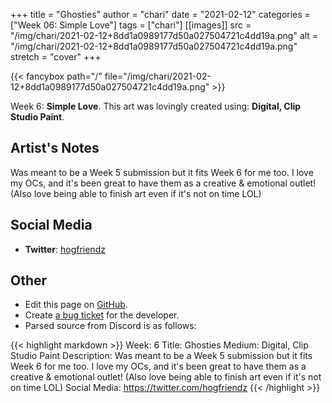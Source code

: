 +++
title =       "Ghosties"
author =      "chari"
date =        "2021-02-12"
categories =  ["Week 06: Simple Love"]
tags =        ["chari"]
[[images]]
                      src = "/img/chari/2021-02-12+8dd1a0989177d50a027504721c4dd19a.png"
                      alt = "/img/chari/2021-02-12+8dd1a0989177d50a027504721c4dd19a.png"
                      stretch = "cover"
+++


{{< fancybox path="/" file="/img/chari/2021-02-12+8dd1a0989177d50a027504721c4dd19a.png" >}}


Week 6: **Simple Love**. This art was lovingly created using: **Digital, Clip Studio Paint**.

## Artist's Notes

Was meant to be a Week 5 submission but it fits Week 6 for me too. I love my OCs, and it's been great to have them as a creative & emotional outlet! (Also love being able to finish art even if it's not on time LOL)

## Social Media

- **Twitter**: [hogfriendz]()


## Other

- Edit this page on [GitHub](https://github.com/teaminkling/web-refresh/edit/main/blog/content/blog/chari-week-6-3bfe.md).
- Create [a bug ticket](https://github.com/teaminkling/web-refresh/issues/new?assignees=&labels=bug&template=problem-report.md&title=) for the developer.
- Parsed source from Discord is as follows:

{{< highlight markdown >}}
Week: 6
Title: Ghosties
Medium: Digital, Clip Studio Paint
Description: Was meant to be a Week 5 submission but it fits Week 6 for me too. I love my OCs, and it's been great to have them as a creative & emotional outlet! (Also love being able to finish art even if it's not on time LOL)
Social Media: https://twitter.com/hogfriendz
{{< /highlight >}}
